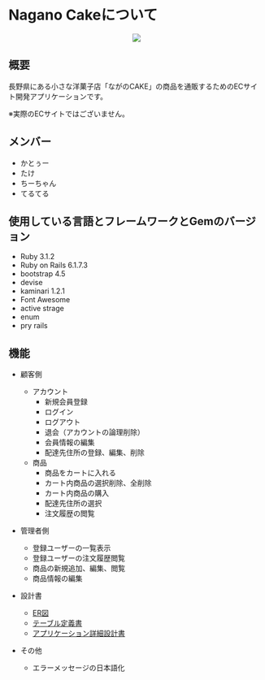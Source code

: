 # Nagano Cakeについて

<p align="center">
  <img src="https://github.com/DWC-team-fight/Nagano-Cake/assets/127069516/0709cffe-6f1c-42fe-9396-727e089cbd12" />
</p>

## 概要
長野県にある小さな洋菓子店「ながのCAKE」の商品を通販するためのECサイト開発アプリケーションです。

※実際のECサイトではございません。

## メンバー
- かとぅー
- たけ
- ちーちゃん
- てるてる
##  使用している言語とフレームワークとGemのバージョン

- Ruby 3.1.2
- Ruby on Rails 6.1.7.3
- bootstrap 4.5
- devise
- kaminari 1.2.1
- Font Awesome
- active strage
- enum
- pry rails


## 機能
-   顧客側
    
    -   アカウント
        -   新規会員登録
        -   ログイン
        -   ログアウト
        -   退会（アカウントの論理削除）
        -   会員情報の編集
        -   配達先住所の登録、編集、削除
    -   商品
        -   商品をカートに入れる
        -   カート内商品の選択削除、全削除
        -   カート内商品の購入
        -   配達先住所の選択
        -   注文履歴の閲覧
        
-   管理者側
    
    -   登録ユーザーの一覧表示
    -   登録ユーザーの注文履歴閲覧
    -   商品の新規追加、編集、閲覧
    -   商品情報の編集
   
-  設計書
  
    -   [ER図](https://drive.google.com/file/d/1inr7LSExuMxiJcy5JPlysd6j5okldqcA/view)
    -   [テーブル定義書](https://docs.google.com/spreadsheets/d/1D6z-31bGuOa9CKtwaWqsg9KXOQQuc4lle4EK3cVPsKk/edit#gid=1373217982)
    -   [アプリケーション詳細設計書](https://docs.google.com/spreadsheets/d/1D6z-31bGuOa9CKtwaWqsg9KXOQQuc4lle4EK3cVPsKk/edit#gid=1373217982)
   
   
-   その他
    
    -   エラーメッセージの日本語化
